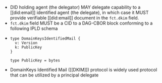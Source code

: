- DID holding agent (the delegator) MAY delegate capability to a [[did:email]] identified agent (the delegate), in which case it MUST provide verifiable [[did:email]] document in the `fct.dkim` field.
- `fct.dkim` field MUST be a CID to a DAG-CBOR block conforming to a following IPLD schema
- ```ipldsch
  type DomainKeysIdentifiedMail {
    v: Version
    k: PublicKey
  }
  
  type PublicKey = bytes
  ```
- DomainKeys Identified Mail ([[DKIM]]) protocol is widely used protocol that can be utilized by a principal  delegate